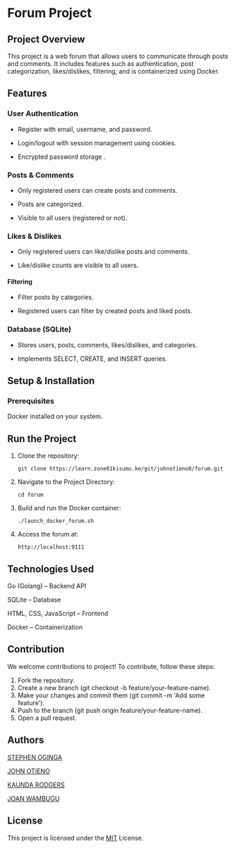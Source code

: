 # Forum Project

## Project Overview

This project is a web forum that allows users to communicate through posts and comments. It includes features such as authentication, post categorization, likes/dislikes, filtering, and is containerized using Docker.

## Features

### User Authentication

- Register with email, username, and password.

- Login/logout with session management using cookies.

- Encrypted password storage .

### Posts & Comments

- Only registered users can create posts and comments.

- Posts are categorized.

- Visible to all users (registered or not).

### Likes & Dislikes

- Only registered users can like/dislike posts and comments.

- Like/dislike counts are visible to all users.

#### Filtering

- Filter posts by categories.

- Registered users can filter by created posts and liked posts.

### Database (SQLite)

- Stores users, posts, comments, likes/dislikes, and categories.

- Implements SELECT, CREATE, and INSERT queries.

## Setup & Installation

### Prerequisites

Docker installed on your system.

## Run the Project

1. Clone the repository:
   ```
   git clone https://learn.zone01kisumu.ke/git/johnotieno0/forum.git
   ```
2. Navigate to the Project Directory:
   ```
   cd forum
   ```
3. Build and run the Docker container:
   ```
   ./launch_docker_forum.sh
   ````
4. Access the forum at:
   ``` 
   http://localhost:9111

   ````

## Technologies Used

Go (Golang) – Backend API

SQLite – Database

HTML, CSS, JavaScript – Frontend

Docker – Containerization

## Contribution

We welcome contributions to project! To contribute, follow these steps:
1. Fork the repository.
2. Create a new branch (git checkout -b feature/your-feature-name).
3. Make your changes and commit them (git commit -m 'Add some feature').
4. Push to the branch (git push origin feature/your-feature-name).
5. Open a pull request.

## Authors

[STEPHEN OGINGA](https://learn.zone01kisumu.ke/git/steodhiambo)

[JOHN OTIENO](https://learn.zone01kisumu.ke/git/johnotieno0)

[KAUNDA RODGERS](https://learn.zone01kisumu.ke/git/krodgers)

[JOAN WAMBUGU](https://learn.zone01kisumu.ke/git/jwambugu)




## License

This project is licensed under the [MIT](https://opensource.org/license/mit) License.
